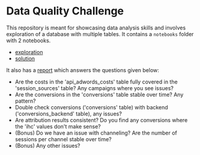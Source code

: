 # Data Quality Challenge

This repository is meant for showcasing data analysis skills and involves exploration of a database with multiple tables. It contains a `notebooks` folder with 2 notebooks.
* [exploration](notebooks/01_explore_data.ipynb)
* [solution](notebooks/02_solutions.ipynb)

It also has a [report](https://github.com/nitinnandansingh/data_quality_challenge/blob/main/DQC_Report.docx) which answers the questions given below:
* Are the costs in the 'api_adwords_costs' table fully covered in the 'session_sources' table? Any campaigns where you see issues?
* Are the conversions in the 'conversions' table stable over time? Any pattern?
* Double check conversions ('conversions' table) with backend ('conversions_backend' table), any issues?
* Are attribution results consistent? Do you find any conversions where the 'ihc' values don't make sense?
* (Bonus) Do we have an issue with channeling? Are the number of sessions per channel stable over time?
* (Bonus) Any other issues?

